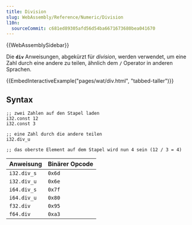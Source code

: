 ```yaml
---
title: Division
slug: WebAssembly/Reference/Numeric/Division
l10n:
  sourceCommit: c681ed89305afd56d54ba6671673680bea041670
---
```


{{WebAssemblySidebar}}

Die **`div`** Anweisungen, abgekürzt für _division_, werden verwendet, um eine Zahl durch eine andere zu teilen, ähnlich dem **`/`** Operator in anderen Sprachen.

{{EmbedInteractiveExample("pages/wat/div.html", "tabbed-taller")}}

## Syntax

```wasm
;; zwei Zahlen auf den Stapel laden
i32.const 12
i32.const 3

;; eine Zahl durch die andere teilen
i32.div_u

;; das oberste Element auf dem Stapel wird nun 4 sein (12 / 3 = 4)
```

| Anweisung     | Binärer Opcode |
| ------------- | -------------- |
| `i32.div_s`   | `0x6d`         |
| `i32.div_u`   | `0x6e`         |
| `i64.div_s`   | `0x7f`         |
| `i64.div_u`   | `0x80`         |
| `f32.div`     | `0x95`         |
| `f64.div`     | `0xa3`         |
